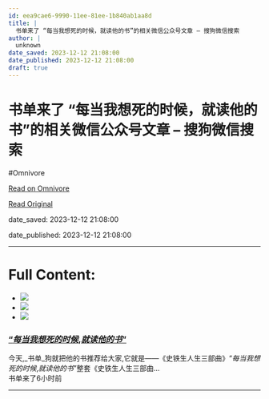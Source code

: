 ```yaml
---
id: eea9cae6-9990-11ee-81ee-1b840ab1aa8d
title: |
  书单来了 “每当我想死的时候，就读他的书”的相关微信公众号文章 – 搜狗微信搜索
author: |
  unknown
date_saved: 2023-12-12 21:08:00
date_published: 2023-12-12 21:08:00
draft: true
---
```


# 书单来了 “每当我想死的时候，就读他的书”的相关微信公众号文章 – 搜狗微信搜索
#Omnivore

[Read on Omnivore](https://omnivore.app/me/-18c624653b0)

[Read Original](http://weixin.sogou.com/weixin?query=%E4%B9%A6%E5%8D%95%E6%9D%A5%E4%BA%86+%E2%80%9C%E6%AF%8F%E5%BD%93%E6%88%91%E6%83%B3%E6%AD%BB%E7%9A%84%E6%97%B6%E5%80%99%EF%BC%8C%E5%B0%B1%E8%AF%BB%E4%BB%96%E7%9A%84%E4%B9%A6%E2%80%9D&type=2)

date_saved: 2023-12-12 21:08:00

date_published: 2023-12-12 21:08:00

--- 

# Full Content: 

* [![](https://proxy-prod.omnivore-image-cache.app/0x0,sxQ5M0dzqsT336TZxQKkR2nN4XVPXtBUawsWkEfjAbD4/http://img01.sogoucdn.com/v2/thumb?appid=201147&url=https%3A%2F%2Fmmbiz.qpic.cn%2Fmmbiz_jpg%2FO8icMfAgiagK81MBuHppgXRc6zqCAibfDZliapV6V5fDdAKQibwNKDRpNIemyicjTDZeaibLGB8aITme0gzjOGzlBEIzA%2F0%3Fwx_fmt%3Djpeg&sign=1ebf07086035e0cb8117f4c658240ca9)](http://weixin.sogou.com/link?url=dn9a%5F-gY295K0Rci%5FxozVXfdMkSQTLW6cwJThYulHEtVjXrGTiVgS49beYshvgrXrY4glpfWuIV5SC4yHYoLuFqXa8Fplpd9ndZZd7W5yupIT1TeNbCRH1JZ5McHcRy5NvgUZLOfcbZs0PblGhlfvy4Xm7FuYGOCxLdU1d2Ub8NeMgcE66%5FpfdzId-iJWEpFAc1V4ckdbhwI%5FJp5xC0Or1q%5FPF6mBKWpBbZsg-8-9y%5FkRXbEXh3oZqQO%5F1BH%5Fg42lPTcD6cgAyUO8fIRwtipOg..&type=2&query=%E4%B9%A6%E5%8D%95%E6%9D%A5%E4%BA%86%20%E2%80%9C%E6%AF%8F%E5%BD%93%E6%88%91%E6%83%B3%E6%AD%BB%E7%9A%84%E6%97%B6%E5%80%99%EF%BC%8C%E5%B0%B1%E8%AF%BB%E4%BB%96%E7%9A%84%E4%B9%A6%E2%80%9D&token=B17B7ABEFA8EDB03696F64378A23A8B86922ECAB65796A0B)
* [![](https://proxy-prod.omnivore-image-cache.app/0x0,sTIK4v5iiN323MnHjG_TTLeheom6AFoMkc6uzqZXkerI/http://img01.sogoucdn.com/v2/thumb?appid=201147&url=https%3A%2F%2Fmmbiz.qpic.cn%2Fmmbiz_jpg%2FGunvxickgNbZ6CrxcS6O8fbcJCe9ibbdib1JZEjGticCQlmnbKBo76LDwQibhFvM4LyHvHuzOozeuibJqoeToqDZyybQ%2F0%3Fwx_fmt%3Djpeg&sign=19510506446f5d7b6555de35e349001e)](http://weixin.sogou.com/link?url=dn9a%5F-gY295K0Rci%5FxozVXfdMkSQTLW6cwJThYulHEtVjXrGTiVgS49beYshvgrXrY4glpfWuIV5SC4yHYoLuFqXa8Fplpd9w9jIxxAO98fSvDjw0GwH93kQpLVuI5okm8J6l7t%5Fhu9TMS-TBKiAshUDSfwW3-6b6FJmM0GttlDpkU%5FOsfhy25kXqug4G5llgxTm0ethAoK8bL2bcoCRq0E4cuj0zreCJifQrhBnVtmJ9CJX3qpawE3PPibDhHavZgR0nvTTgWxS6t2rFt2rnA..&type=2&query=%E4%B9%A6%E5%8D%95%E6%9D%A5%E4%BA%86%20%E2%80%9C%E6%AF%8F%E5%BD%93%E6%88%91%E6%83%B3%E6%AD%BB%E7%9A%84%E6%97%B6%E5%80%99%EF%BC%8C%E5%B0%B1%E8%AF%BB%E4%BB%96%E7%9A%84%E4%B9%A6%E2%80%9D&token=B17B7ABEFA8EDB03696F64378A23A8B86922ECAB65796A0B)
* [![](https://proxy-prod.omnivore-image-cache.app/0x0,sGECBvLLCJF3oEie_n_-wcZ__M9ZxPTlThtnLcSYqfA4/http://img01.sogoucdn.com/v2/thumb?appid=201147&url=https%3A%2F%2Fmmbiz.qpic.cn%2Fsz_mmbiz_jpg%2FO8icMfAgiagKicIX039ZI7rd3XS4nh5MgUeliaaicg8gdsPjzZj3aZiaGvHWkzhRk2LGVW0yx0XyD18ukUDy8NnibCHLQ%2F0%3Fwx_fmt%3Djpeg&sign=150651da030e97f72a902539f799ab8d)](http://weixin.sogou.com/link?url=dn9a%5F-gY295K0Rci%5FxozVXfdMkSQTLW6cwJThYulHEtVjXrGTiVgS49beYshvgrXrY4glpfWuIV5SC4yHYoLuFqXa8Fplpd9ndZZd7W5yupIT1TeNbCRH1JZ5McHcRy5NvgUZLOfcbZs0PblGhlfvxGGzLMBwpdVQHEF0Ux68k0Ljr6ePZNzvr-6-vGu1Cgdb7UFbidZnH%5FmoqdBJwfUutq08LisvbsgXPC%5FoFNyn8ioJblpoCt6OhyGz0tS1hkU-fhJdr7WUmgHpHkoPMgL3A..&type=2&query=%E4%B9%A6%E5%8D%95%E6%9D%A5%E4%BA%86%20%E2%80%9C%E6%AF%8F%E5%BD%93%E6%88%91%E6%83%B3%E6%AD%BB%E7%9A%84%E6%97%B6%E5%80%99%EF%BC%8C%E5%B0%B1%E8%AF%BB%E4%BB%96%E7%9A%84%E4%B9%A6%E2%80%9D&token=B17B7ABEFA8EDB03696F64378A23A8B86922ECAB65796A0B)  
### [“_每当我想死的时候_,_就读他的书_”](http://weixin.sogou.com/link?url=dn9a%5F-gY295K0Rci%5FxozVXfdMkSQTLW6cwJThYulHEtVjXrGTiVgS49beYshvgrXrY4glpfWuIV5SC4yHYoLuFqXa8Fplpd9ndZZd7W5yupIT1TeNbCRH1JZ5McHcRy5NvgUZLOfcbZs0PblGhlfvxGGzLMBwpdVQHEF0Ux68k0Ljr6ePZNzvr-6-vGu1Cgdb7UFbidZnH%5FmoqdBJwfUutq08LisvbsgXPC%5FoFNyn8ioJblpoCt6OhyGz0tS1hkU-fhJdr7WUmgHpHkoPMgL3A..&type=2&query=%E4%B9%A6%E5%8D%95%E6%9D%A5%E4%BA%86%20%E2%80%9C%E6%AF%8F%E5%BD%93%E6%88%91%E6%83%B3%E6%AD%BB%E7%9A%84%E6%97%B6%E5%80%99%EF%BC%8C%E5%B0%B1%E8%AF%BB%E4%BB%96%E7%9A%84%E4%B9%A6%E2%80%9D&token=B17B7ABEFA8EDB03696F64378A23A8B86922ECAB65796A0B)  
今天,_书单_狗就把他的书推荐给大家,它就是——《史铁生人生三部曲》“_每当我想死的时候_,_就读他的书_”整套《史铁生人生三部曲...  
书单来了6小时前

---

